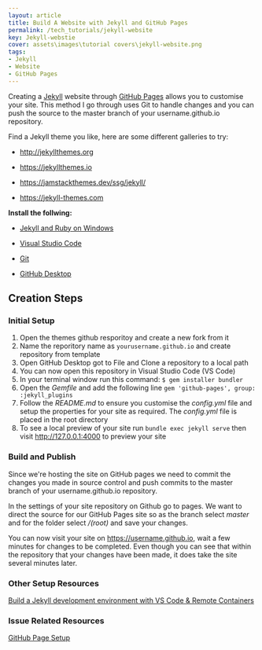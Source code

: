 ```yaml
---
layout: article
title: Build A Website with Jekyll and GitHub Pages
permalink: /tech_tutorials/jekyll-website
key: Jekyll-webstie
cover: assets\images\tutorial covers\jekyll-website.png
tags:
- Jekyll
- Website
- GitHub Pages
---
```


Creating a [Jekyll](https://jekyllrb.com) website through [GitHub  Pages](https://docs.github.com/en/pages/setting-up-a-github-pages-site-with-jekyll/creating-a-github-pages-site-with-jekyll) allows you to customise your site. This method I go through uses Git to handle changes and you can push the source to the master branch of your username.github.io repository.

Find a Jekyll theme you like, here are some different galleries to try:

- <http://jekyllthemes.org>

- <https://jekyllthemes.io>

- <https://jamstackthemes.dev/ssg/jekyll/>

- <https://jekyll-themes.com>

**Install the follwing:**

- [Jekyll and Ruby on Windows](https://jekyllrb.com/docs/installation/windows/)

- [Visual Studio Code](https://code.visualstudio.com/download)

- [Git](https://git-scm.com/downloads)

- [GitHub Desktop](https://desktop.github.com)

## Creation Steps

### Initial Setup

1. Open the themes github resporitoy and create a new fork from it
2. Name the reporitory name as  `yourusername.github.io` and create repository from template
3. Open GitHub Desktop got to File and Clone a repository to a local path
4. You can now open this repository in Visual Studio Code (VS Code)
5. In your terminal window run this command: `$ gem installer bundler`
6. Open the _Gemfile_ and add the following line `gem 'github-pages', group: :jekyll_plugins`
7. Follow the _README.md_ to ensure you customise the _config.yml_ file and setup the properties for your site as required. The _config.yml_ file is placed in the root directory
8. To see a local preview of your site run `bundle exec jekyll serve` then visit <http://127.0.0.1:4000> to preview your site

### Build and Publish

Since we're hosting the site on GitHub pages we need to commit the changes you made in source control and push commits to the master branch of your username.github.io repository.

In the settings of your site repository on Github go to pages. We want to direct the source for our GitHub Pages site so as the branch select _master_ and for the folder select _/(root)_ and save your changes.

You can now visit your site on <https://username.github.io>, wait a few minutes for changes to be completed. Even though you can see that within the repository that your changes have been made, it does take the site several minutes later.

### Other Setup Resources

[Build a Jekyll development environment with VS Code & Remote Containers](https://powers-hell.com/2021/07/25/build-a-jekyll-development-environment-with-vs-code-remote-containers/)

### Issue Related Resources

[GitHub Page Setup](https://docs.github.com/en/pages/setting-up-a-github-pages-site-with-jekyll#installing-jekyll)